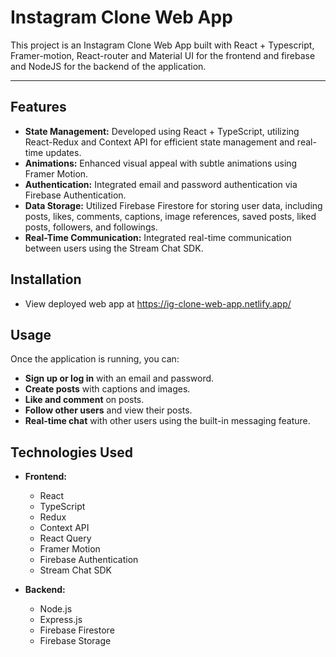 # Instagram Clone Web App

This project is an Instagram Clone Web App  built with React + Typescript, Framer-motion, React-router and Material UI for the frontend and firebase and NodeJS for the backend of the application.

------------------------------------------------------------------------------------------



## Features

- **State Management:** Developed using React + TypeScript, utilizing React-Redux and Context API for efficient state management and real-time updates.
- **Animations:** Enhanced visual appeal with subtle animations using Framer Motion.
- **Authentication:** Integrated email and password authentication via Firebase Authentication.
- **Data Storage:** Utilized Firebase Firestore for storing user data, including posts, likes, comments, captions, image references, saved posts, liked posts, followers, and followings.
- **Real-Time Communication:** Integrated real-time communication between users using the Stream Chat SDK.

## Installation

- View deployed web app at https://ig-clone-web-app.netlify.app/
  
## Usage

Once the application is running, you can:

- **Sign up or log in** with an email and password.
- **Create posts** with captions and images.
- **Like and comment** on posts.
- **Follow other users** and view their posts.
- **Real-time chat** with other users using the built-in messaging feature.

## Technologies Used

- **Frontend:**
  - React
  - TypeScript
  - Redux
  - Context API
  - React Query
  - Framer Motion
  - Firebase Authentication
  - Stream Chat SDK

- **Backend:**
  - Node.js
  - Express.js
  - Firebase Firestore
  - Firebase Storage


